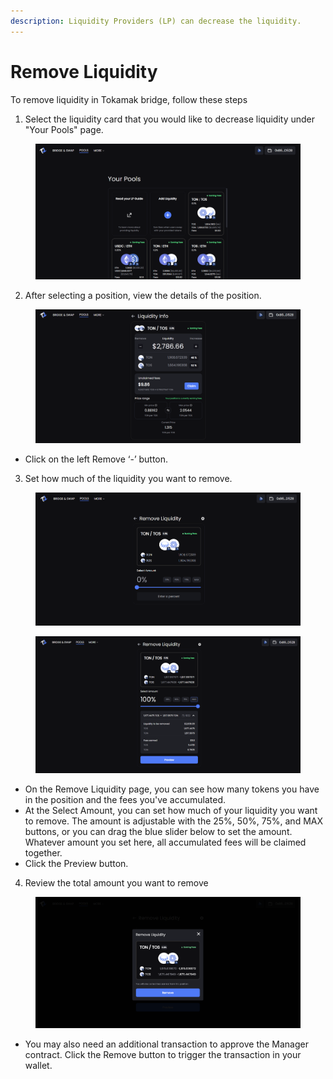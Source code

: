 ```yaml
---
description: Liquidity Providers (LP) can decrease the liquidity.
---
```


# Remove Liquidity

To remove liquidity in Tokamak bridge, follow these steps

1. Select the liquidity card that you would like to decrease liquidity under "Your Pools" page.

<figure><img src="../../../.gitbook/assets/image (76).png" alt=""><figcaption></figcaption></figure>

2. After selecting a position, view the details of the position.

<figure><img src="../../../.gitbook/assets/image (77).png" alt=""><figcaption></figcaption></figure>

* Click on the left Remove ‘-’ button.

3. Set how much of the liquidity you want to remove.

<figure><img src="../../../.gitbook/assets/image (78).png" alt=""><figcaption></figcaption></figure>

<figure><img src="../../../.gitbook/assets/image (81).png" alt=""><figcaption></figcaption></figure>

* On the Remove Liquidity page, you can see how many tokens you have in the position and the fees you've accumulated.
* At the Select Amount, you can set how much of your liquidity you want to remove. The amount is adjustable with the 25%, 50%, 75%, and MAX buttons, or you can drag the blue slider below to set the amount. Whatever amount you set here, all accumulated fees will be claimed together.
* Click the Preview button.

4. Review the total amount you want to remove

<figure><img src="../../../.gitbook/assets/image (82).png" alt=""><figcaption></figcaption></figure>

* You may also need an additional transaction to approve the Manager contract. Click the Remove button to trigger the transaction in your wallet.
